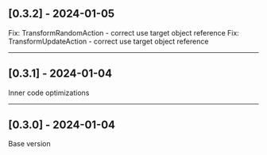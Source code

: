 ## [0.3.2] - 2024-01-05

Fix: TransformRandomAction - correct use target object reference
Fix: TransformUpdateAction - correct use target object reference


________________________________________________________________________________________________________________________

## [0.3.1] - 2024-01-04

Inner code optimizations


________________________________________________________________________________________________________________________

## [0.3.0] - 2024-01-04

Base version
